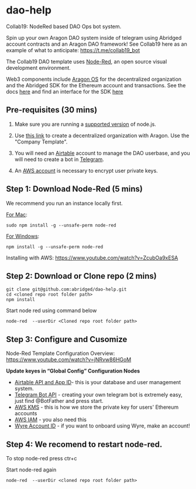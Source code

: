 # dao-help

Collab19: NodeRed based DAO Ops bot system.

Spin up your own Aragon DAO system inside of telegram using Abridged account contracts and an Aragon DAO framework! See Collab19 here as an example of what to anticipate: <https://t.me/collab19_bot>

The Collab19 DAO template uses [Node-Red](https://nodered.org/), an open source visual development environment. 

Web3 components include [Aragon OS](https://aragon.org) for the decentralized organization and the Abridged SDK for the Ethereum account and transactions. See the docs [here](https://abridged.gitbook.io/docs/) and find an interface for the SDK [here](https://preview.abridged.io/)

## Pre-requisites (30 mins)

1. Make sure you are running a [supported version](https://nodered.org/docs/faq/node-versions) of node.js.

2. Use [this link](https://mainnet.aragon.org/) to create a decentralized organization with Aragon. Use the "Company Template".

3. You will need an [Airtable](https://airtable.com/) account to manage the DAO userbase, and you will need to create a bot in [Telegram](https://core.telegram.org/bots).

4. An [AWS account](https://aws.amazon.com/console/) is necessary to encrypt user private keys.

## Step 1: Download Node-Red (5 mins)

We recommend you run an instance locally first.

[For Mac](https://nodered.org/docs/getting-started/local):
  ```
  sudo npm install -g --unsafe-perm node-red
  ```
  
[For Windows](https://nodered.org/docs/getting-started/windows):
  ```
  npm install -g --unsafe-perm node-red
  ```

Installing with AWS: <https://www.youtube.com/watch?v=ZcubOa9xESA>

## Step 2: Download or Clone repo (2 mins)
```
git clone git@github.com:abridged/dao-help.git
cd <cloned repo root folder path>
npm install
```

Start node red using command below
```
node-red  --userDir <Cloned repo root folder path>
```

## Step 3: Configure and Cusomize
Node-Red Template Configuration Overview: https://www.youtube.com/watch?v=jNRvw86HGoM

**Update keyes in “Global Config” Configuration Nodes**

  * [Airtable API and App ID](https://airtable.com/invite/l?inviteId=invfw1mDN9Gm7qmO4&inviteToken=e2b07eee746127408d6dc64f6158dbdd78d3e195978d2a8d14779603222b5c42)- this is your database and user management system.
  * [Telegram Bot API](https://core.telegram.org/bots) - creating your own telegram bot is extremely easy, just find @BotFather and press start.
  * [AWS KMS](https://aws.amazon.com/kms/) - this is how we store the private key for users' Ethereum accounts
  * [AWS IAM](https://aws.amazon.com/iam/) - you also need this
  * [Wyre Account ID](https://dash.sendwyre.com/sign-in) - if you want to onboard using Wyre, make an account!
  
## Step 4: We recomend to restart node-red. 
To stop node-red press ctr+c

Start node-red again 
```
node-red  --userDir <cloned repo root folder path>
```

